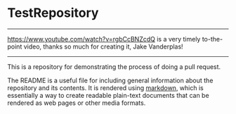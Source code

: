 # TestRepository

*******
https://www.youtube.com/watch?v=rgbCcBNZcdQ is a very timely to-the-point video, thanks so much for creating it, Jake Vanderplas!
*******

This is a repository for demonstrating the process of doing a pull request.

The README is a useful file for including general information about the repository and its contents.
It is rendered using [markdown](https://daringfireball.net/projects/markdown/), which is essentially a
way to create readable plain-text documents that can be rendered as web pages or other media formats.
